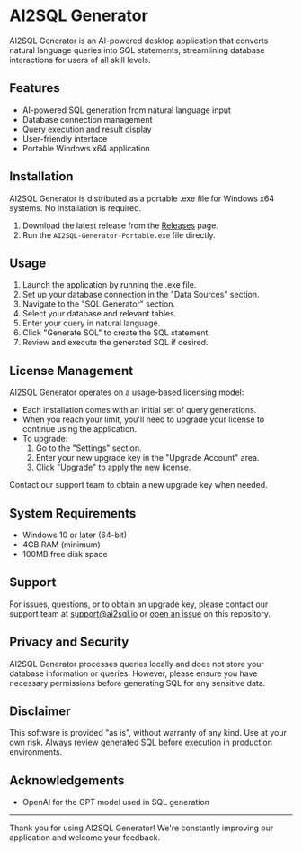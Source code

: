# AI2SQL Generator

AI2SQL Generator is an AI-powered desktop application that converts natural language queries into SQL statements, streamlining database interactions for users of all skill levels.

## Features

- AI-powered SQL generation from natural language input
- Database connection management
- Query execution and result display
- User-friendly interface
- Portable Windows x64 application

## Installation

AI2SQL Generator is distributed as a portable .exe file for Windows x64 systems. No installation is required.

1. Download the latest release from the [Releases](https://github.com/yourusername/your-repo-name/releases) page.
2. Run the `AI2SQL-Generator-Portable.exe` file directly.

## Usage

1. Launch the application by running the .exe file.
2. Set up your database connection in the "Data Sources" section.
3. Navigate to the "SQL Generator" section.
4. Select your database and relevant tables.
5. Enter your query in natural language.
6. Click "Generate SQL" to create the SQL statement.
7. Review and execute the generated SQL if desired.

## License Management

AI2SQL Generator operates on a usage-based licensing model:

- Each installation comes with an initial set of query generations.
- When you reach your limit, you'll need to upgrade your license to continue using the application.
- To upgrade:
  1. Go to the "Settings" section.
  2. Enter your new upgrade key in the "Upgrade Account" area.
  3. Click "Upgrade" to apply the new license.

Contact our support team to obtain a new upgrade key when needed.

## System Requirements

- Windows 10 or later (64-bit)
- 4GB RAM (minimum)
- 100MB free disk space

## Support

For issues, questions, or to obtain an upgrade key, please contact our support team at support@ai2sql.io or [open an issue](https://github.com/mergisi/AI2sql-Generator/issues) on this repository.

## Privacy and Security

AI2SQL Generator processes queries locally and does not store your database information or queries. However, please ensure you have necessary permissions before generating SQL for any sensitive data.

## Disclaimer

This software is provided "as is", without warranty of any kind. Use at your own risk. Always review generated SQL before execution in production environments.

## Acknowledgements

- OpenAI for the GPT model used in SQL generation


---

Thank you for using AI2SQL Generator! We're constantly improving our application and welcome your feedback.

